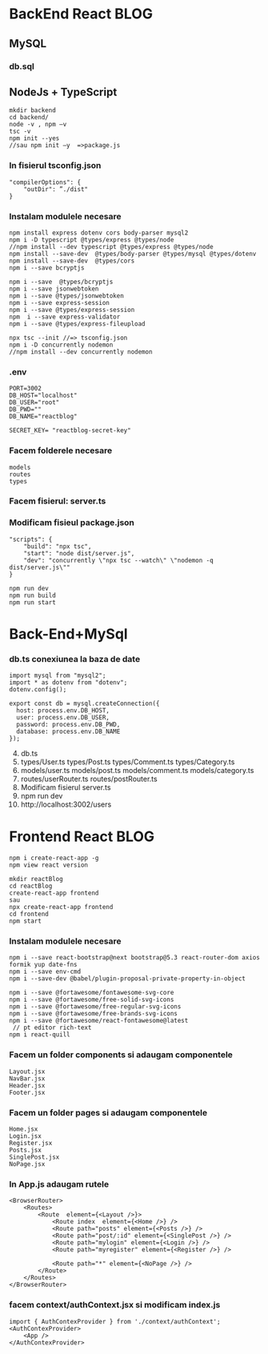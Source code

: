 # BackEnd React BLOG
## MySQL
### db.sql 

## NodeJs + TypeScript
```
mkdir backend
cd backend/
node -v , npm –v  
tsc -v
npm init --yes
//sau npm init –y  =>package.js
```
### In fisierul tsconfig.json
```
"compilerOptions": { 
	"outDir": ”./dist" 
}
```
### Instalam modulele necesare
```
npm install express dotenv cors body-parser mysql2 
npm i -D typescript @types/express @types/node
//npm install --dev typescript @types/express @types/node
npm install --save-dev  @types/body-parser @types/mysql @types/dotenv
npm install --save-dev  @types/cors
npm i --save bcryptjs

npm i --save  @types/bcryptjs
npm i --save jsonwebtoken
npm i --save @types/jsonwebtoken
npm i --save express-session 
npm i --save @types/express-session 
npm  i --save express-validator
npm i --save @types/express-fileupload 

npx tsc --init //=> tsconfig.json
npm i -D concurrently nodemon
//npm install --dev concurrently nodemon
```
### .env
```
PORT=3002
DB_HOST="localhost"
DB_USER="root"
DB_PWD=""
DB_NAME="reactblog"

SECRET_KEY= "reactblog-secret-key"
```


### Facem folderele necesare
```
models
routes
types
```
### Facem fisierul: server.ts 
### Modificam fisieul package.json
```
"scripts": { 
	"build": "npx tsc", 
	"start": "node dist/server.js", 
	"dev": "concurrently \"npx tsc --watch\" \"nodemon -q dist/server.js\"" 
}

npm run dev
npm run build
npm run start
```

# Back-End+MySql
### db.ts conexiunea la baza de date
```
import mysql from "mysql2";
import * as dotenv from "dotenv";
dotenv.config();

export const db = mysql.createConnection({
  host: process.env.DB_HOST,
  user: process.env.DB_USER,
  password: process.env.DB_PWD,
  database: process.env.DB_NAME
});
```
4. db.ts
5. types/User.ts types/Post.ts types/Comment.ts types/Category.ts 
6. models/user.ts models/post.ts models/comment.ts models/category.ts
7. routes/userRouter.ts routes/postRouter.ts
8. Modificam fisierul server.ts
9. npm run dev
10. http://localhost:3002/users

# Frontend React BLOG
```
npm i create-react-app -g 
npm view react version
```
```
mkdir reactBlog
cd reactBlog
create-react-app frontend
sau
npx create-react-app frontend
cd frontend
npm start
```
### Instalam modulele necesare
```
npm i --save react-bootstrap@next bootstrap@5.3 react-router-dom axios formik yup date-fns
npm i --save env-cmd
npm i --save-dev @babel/plugin-proposal-private-property-in-object

npm i --save @fortawesome/fontawesome-svg-core
npm i --save @fortawesome/free-solid-svg-icons
npm i --save @fortawesome/free-regular-svg-icons
npm i --save @fortawesome/free-brands-svg-icons
npm i --save @fortawesome/react-fontawesome@latest
 // pt editor rich-text
npm i react-quill
```
### Facem un folder components si adaugam componentele
```
Layout.jsx
NavBar.jsx
Header.jsx
Footer.jsx
```
### Facem un folder pages si adaugam componentele
```
Home.jsx
Login.jsx
Register.jsx
Posts.jsx
SinglePost.jsx
NoPage.jsx
```
### In App.js adaugam rutele
```
<BrowserRouter>
    <Routes>
        <Route  element={<Layout />}>
            <Route index  element={<Home />} />
            <Route path="posts" element={<Posts />} />
            <Route path="post/:id" element={<SinglePost />} />
            <Route path="mylogin" element={<Login />} />
            <Route path="myregister" element={<Register />} />
            
            <Route path="*" element={<NoPage />} />
        </Route>
    </Routes>
</BrowserRouter>
```
### facem context/authContext.jsx si modificam index.js
```
import { AuthContexProvider } from './context/authContext';
<AuthContexProvider>
    <App />
</AuthContexProvider>

```




